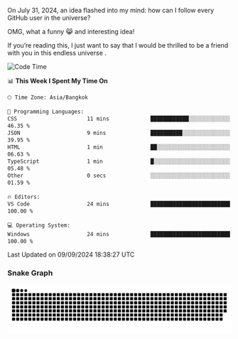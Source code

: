 On July 31, 2024, an idea flashed into my mind: how can I follow every GitHub user in the universe?

OMG, what a funny 😹 and interesting idea!

If you’re reading this, I just want to say that I would be thrilled to be a friend with you in this endless universe . 


<!--START_SECTION:waka-->
![Code Time](http://img.shields.io/badge/Code%20Time-8%20hrs%2040%20mins-blue)

📊 **This Week I Spent My Time On** 

```text
🕑︎ Time Zone: Asia/Bangkok

💬 Programming Languages: 
CSS                      11 mins             ████████████░░░░░░░░░░░░░   46.35 % 
JSON                     9 mins              ██████████░░░░░░░░░░░░░░░   39.95 % 
HTML                     1 min               ██░░░░░░░░░░░░░░░░░░░░░░░   06.63 % 
TypeScript               1 min               █░░░░░░░░░░░░░░░░░░░░░░░░   05.48 % 
Other                    0 secs              ░░░░░░░░░░░░░░░░░░░░░░░░░   01.59 % 

🔥 Editors: 
VS Code                  24 mins             █████████████████████████   100.00 % 

💻 Operating System: 
Windows                  24 mins             █████████████████████████   100.00 % 
```


 Last Updated on 09/09/2024 18:38:27 UTC
<!--END_SECTION:waka-->

### Snake Graph
![snake graph](https://github.com/tqlucitvn/tqlucitvn/blob/snake-graph-output/github-contribution-grid-snake.svg)
